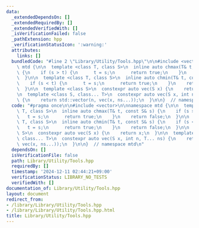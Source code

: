 ```yaml
---
data:
  _extendedDependsOn: []
  _extendedRequiredBy: []
  _extendedVerifiedWith: []
  _isVerificationFailed: false
  _pathExtension: hpp
  _verificationStatusIcon: ':warning:'
  attributes:
    links: []
  bundledCode: "#line 2 \"Library/Utility/Tools.hpp\"\n\n#include <vector>\n\nnamespace\
    \ mtd {\n\n  template <class T, class S>\n  inline auto chmax(T& t, const S& s)\
    \ {\n    if (s > t) {\n      t = s;\n      return true;\n    }\n    return false;\n\
    \  }\n\n  template <class T, class S>\n  inline auto chmin(T& t, const S& s) {\n\
    \    if (s < t) {\n      t = s;\n      return true;\n    }\n    return false;\n\
    \  }\n\n  template <class S>\n  constexpr auto vec(S x) {\n    return x;\n  }\n\
    \n  template <class S, class... T>\n  constexpr auto vec(S x, int n, T... ns)\
    \ {\n    return std::vector(n, vec(x, ns...));\n  }\n\n}  // namespace mtd\n"
  code: "#pragma once\n\n#include <vector>\n\nnamespace mtd {\n\n  template <class\
    \ T, class S>\n  inline auto chmax(T& t, const S& s) {\n    if (s > t) {\n   \
    \   t = s;\n      return true;\n    }\n    return false;\n  }\n\n  template <class\
    \ T, class S>\n  inline auto chmin(T& t, const S& s) {\n    if (s < t) {\n   \
    \   t = s;\n      return true;\n    }\n    return false;\n  }\n\n  template <class\
    \ S>\n  constexpr auto vec(S x) {\n    return x;\n  }\n\n  template <class S,\
    \ class... T>\n  constexpr auto vec(S x, int n, T... ns) {\n    return std::vector(n,\
    \ vec(x, ns...));\n  }\n\n}  // namespace mtd\n"
  dependsOn: []
  isVerificationFile: false
  path: Library/Utility/Tools.hpp
  requiredBy: []
  timestamp: '2024-12-11 02:44:21+09:00'
  verificationStatus: LIBRARY_NO_TESTS
  verifiedWith: []
documentation_of: Library/Utility/Tools.hpp
layout: document
redirect_from:
- /library/Library/Utility/Tools.hpp
- /library/Library/Utility/Tools.hpp.html
title: Library/Utility/Tools.hpp
---
```

